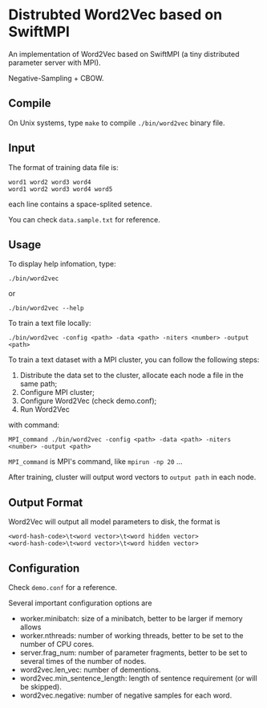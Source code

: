 Distrubted Word2Vec based on SwiftMPI
==================================================
An implementation of Word2Vec based on SwiftMPI (a tiny distributed parameter server with MPI).

Negative-Sampling + CBOW.

Compile
----------
On Unix systems, type `make` to compile `./bin/word2vec` binary file.

Input
-------
The format of training data file is:

    word1 word2 word3 word4
    word1 word2 word3 word4 word5

each line contains a space-splited setence.

You can check `data.sample.txt` for reference.

Usage
---------
To display help infomation, type:

    ./bin/word2vec
or

    ./bin/word2vec --help

To train a text file locally:

    ./bin/word2vec -config <path> -data <path> -niters <number> -output <path>

To train a text dataset with a MPI cluster, you can follow the following steps:

1. Distribute the data set to the cluster, allocate each node a file in the same path;
2. Configure MPI cluster;
3. Configure Word2Vec (check demo.conf);
4. Run Word2Vec

with command:

    MPI_command ./bin/word2vec -config <path> -data <path> -niters <number> -output <path>

`MPI_command` is MPI's command, like `mpirun -np 20` ...

After training, cluster will output word vectors to `output path` in each node.

Output Format
--------------
Word2Vec will output all model parameters to disk, the format is 

    <word-hash-code>\t<word vector>\t<word hidden vector>
    <word-hash-code>\t<word vector>\t<word hidden vector>

Configuration
--------------
Check `demo.conf` for a reference.

Several important configuration options are

* worker.minibatch: size of a minibatch, better to be larger if memory allows
* worker.nthreads: number of working threads, better to be set to the number of CPU cores.
* server.frag_num: number of parameter fragments, better to be set to several times of the number of nodes.
* word2vec.len_vec: number of dementions.
* word2vec.min_sentence_length: length of sentence requirement (or will be skipped).
* word2vec.negative: number of negative samples for each word.
